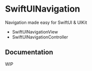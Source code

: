 # SwiftUINavigation

Navigation made easy for SwiftUI & UIKit

- SwiftUINavigationView
- SwiftUINavigationController


## Documentation

WIP
